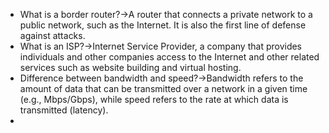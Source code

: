 - What is a border router?→A router that connects a private network to a public network, such as the Internet. It is also the first line of defense against attacks.
- What is an ISP?→Internet Service Provider, a company that provides individuals and other companies access to the Internet and other related services such as website building and virtual hosting.
- Difference between bandwidth and speed?→Bandwidth refers to the amount of data that can be transmitted over a network in a given time (e.g., Mbps/Gbps), while speed refers to the rate at which data is transmitted (latency).
- 
